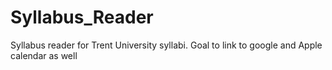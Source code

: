 # Syllabus_Reader
Syllabus reader for Trent University syllabi. Goal to link to google and Apple calendar as well
